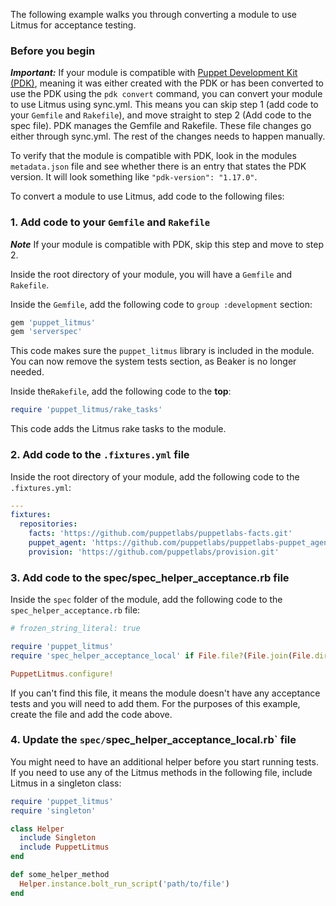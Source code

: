 The following example walks you through converting a module to use Litmus for acceptance testing.

### Before you begin

***Important:*** If your module is compatible with [Puppet Development Kit (PDK)](https://puppet.com/docs/pdk/1.x/pdk.html), meaning it was either created with the PDK or has been converted to use the PDK using the `pdk convert` command, you can convert your module to use Litmus using sync.yml. This means you can skip step 1 (add code to your `Gemfile` and `Rakefile`), and move straight to step 2 (Add code to the spec file). PDK manages the Gemfile and Rakefile. These file changes go either through sync.yml. The rest of the changes needs to happen manually. 

To verify that the module is compatible with PDK, look in the modules `metadata.json` file and see whether there is an entry that states the PDK version. It will look something like `"pdk-version": "1.17.0"`.

To convert a module to use Litmus, add code to the following files:

### 1. Add code to your `Gemfile` and `Rakefile` 

***Note*** If your module is compatible with PDK, skip this step and move to step 2.

Inside the root directory of your module, you will have a `Gemfile` and `Rakefile`. 

Inside the `Gemfile`, add the following code to `group :development` section:

```ruby
gem 'puppet_litmus'
gem 'serverspec'

```
This code makes sure the `puppet_litmus` library is included in the module. You can now remove the system tests section, as Beaker is no longer needed.

Inside the`Rakefile`, add the following code to the **top**:

```ruby
require 'puppet_litmus/rake_tasks'
```

This code adds the Litmus rake tasks to the module. 

### 2. Add code to the `.fixtures.yml` file

Inside the root directory of your module, add the following code to the `.fixtures.yml`:

```yaml
---
fixtures:
  repositories:
    facts: 'https://github.com/puppetlabs/puppetlabs-facts.git'
    puppet_agent: 'https://github.com/puppetlabs/puppetlabs-puppet_agent.git'
    provision: 'https://github.com/puppetlabs/provision.git'
```

### 3. Add code to the spec/spec_helper_acceptance.rb file

Inside the `spec` folder of the module, add the following code to the `spec_helper_acceptance.rb` file: 

```ruby
# frozen_string_literal: true

require 'puppet_litmus'
require 'spec_helper_acceptance_local' if File.file?(File.join(File.dirname(__FILE__), 'spec_helper_acceptance_local.rb'))

PuppetLitmus.configure!
```

If you can't find this file, it means the module doesn't have any acceptance tests and you will need to add them. For the purposes of this example, create the file and add the code above. 

### 4. Update the `spec/`spec_helper_acceptance_local.rb` file

You might need to have an additional helper before you start running tests. If you need to use any of the Litmus methods in the following file, include Litmus in a singleton class: 

```ruby
require 'puppet_litmus'
require 'singleton'

class Helper
  include Singleton
  include PuppetLitmus
end

def some_helper_method
  Helper.instance.bolt_run_script('path/to/file')
end
```
